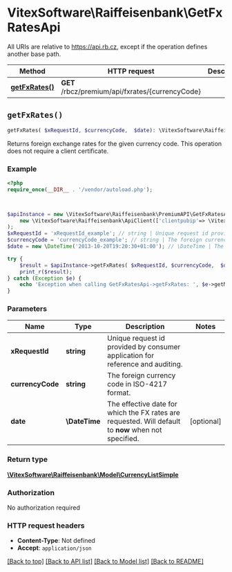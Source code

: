 # VitexSoftware\Raiffeisenbank\GetFxRatesApi

All URIs are relative to https://api.rb.cz, except if the operation defines another base path.

| Method | HTTP request | Description |
| ------------- | ------------- | ------------- |
| [**getFxRates()**](GetFxRatesApi.md#getFxRates) | **GET** /rbcz/premium/api/fxrates/{currencyCode} |  |


## `getFxRates()`

```php
getFxRates( $xRequestId, $currencyCode,  $date): \VitexSoftware\Raiffeisenbank\Model\CurrencyListSimple
```



Returns foreign exchange rates for the given currency code.  This operation does not require a client certificate.

### Example

```php
<?php
require_once(__DIR__ . '/vendor/autoload.php');



$apiInstance = new \VitexSoftware\Raiffeisenbank\PremiumAPI\GetFxRatesApi(
    new \VitexSoftware\Raiffeisenbank\ApiClient(['clientpubip'=> \VitexSoftware\Raiffeisenbank\ApiClient::getPublicIP() ,'debug'=>true])
);
$xRequestId = 'xRequestId_example'; // string | Unique request id provided by consumer application for reference and auditing.
$currencyCode = 'currencyCode_example'; // string | The foreign currency code in ISO-4217 format.
$date = new \DateTime('2013-10-20T19:20:30+01:00'); // \DateTime | The effective date for which the FX rates are requested. Will default to **now** when not specified.

try {
    $result = $apiInstance->getFxRates( $xRequestId, $currencyCode,  $date);
    print_r($result);
} catch (Exception $e) {
    echo 'Exception when calling GetFxRatesApi->getFxRates: ', $e->getMessage(), PHP_EOL;
}
```

### Parameters

| Name | Type | Description  | Notes |
| ------------- | ------------- | ------------- | ------------- |
| **xRequestId** | **string**| Unique request id provided by consumer application for reference and auditing. | |
| **currencyCode** | **string**| The foreign currency code in ISO-4217 format. | |
| **date** | **\DateTime**| The effective date for which the FX rates are requested. Will default to **now** when not specified. | [optional] |

### Return type

[**\VitexSoftware\Raiffeisenbank\Model\CurrencyListSimple**](../Model/CurrencyListSimple.md)

### Authorization

No authorization required

### HTTP request headers

- **Content-Type**: Not defined
- **Accept**: `application/json`

[[Back to top]](#) [[Back to API list]](../../README.md#endpoints)
[[Back to Model list]](../../README.md#models)
[[Back to README]](../../README.md)
